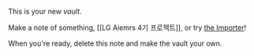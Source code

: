This is your new *vault*.

Make a note of something, [[LG Aiemrs 4기 프로젝트]], or try [the Importer](https://help.obsidian.md/Plugins/Importer)!

When you're ready, delete this note and make the vault your own.